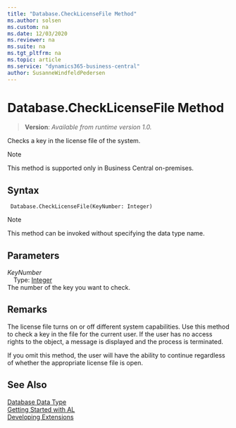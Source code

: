 ```yaml
---
title: "Database.CheckLicenseFile Method"
ms.author: solsen
ms.custom: na
ms.date: 12/03/2020
ms.reviewer: na
ms.suite: na
ms.tgt_pltfrm: na
ms.topic: article
ms.service: "dynamics365-business-central"
author: SusanneWindfeldPedersen
---
```

[//]: # (START>DO_NOT_EDIT)
[//]: # (IMPORTANT:Do not edit any of the content between here and the END>DO_NOT_EDIT.)
[//]: # (Any modifications should be made in the .xml files in the ModernDev repo.)
# Database.CheckLicenseFile Method
> **Version**: _Available from runtime version 1.0._

Checks a key in the license file of the system.

> [!NOTE]
> This method is supported only in Business Central on-premises.

## Syntax
```
 Database.CheckLicenseFile(KeyNumber: Integer)
```
> [!NOTE]
> This method can be invoked without specifying the data type name.
## Parameters
*KeyNumber*  
&emsp;Type: [Integer](../integer/integer-data-type.md)  
The number of the key you want to check.  



[//]: # (IMPORTANT: END>DO_NOT_EDIT)

## Remarks  
 The license file turns on or off different system capabilities. Use this method to check a key in the file for the current user. If the user has no access rights to the object, a message is displayed and the process is terminated.  
  
 If you omit this method, the user will have the ability to continue regardless of whether the appropriate license file is open. 

 
## See Also
[Database Data Type](database-data-type.md)  
[Getting Started with AL](../../devenv-get-started.md)  
[Developing Extensions](../../devenv-dev-overview.md)